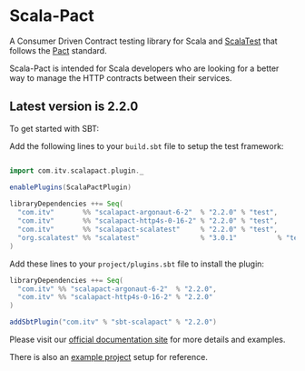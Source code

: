 # Scala-Pact
A Consumer Driven Contract testing library for Scala and [ScalaTest](http://www.scalatest.org/) that follows the [Pact](https://docs.pact.io/) standard.

Scala-Pact is intended for Scala developers who are looking for a better way to manage the HTTP contracts between their services.

## Latest version is 2.2.0

To get started with SBT:

Add the following lines to your `build.sbt` file to setup the test framework:
```scala

import com.itv.scalapact.plugin._

enablePlugins(ScalaPactPlugin)
        
libraryDependencies ++= Seq(
  "com.itv"       %% "scalapact-argonaut-6-2"  % "2.2.0" % "test",
  "com.itv"       %% "scalapact-http4s-0-16-2" % "2.2.0" % "test",
  "com.itv"       %% "scalapact-scalatest"     % "2.2.0" % "test",
  "org.scalatest" %% "scalatest"               % "3.0.1"          % "test"
)
```

Add these lines to your `project/plugins.sbt` file to install the plugin:
```scala
libraryDependencies ++= Seq(
  "com.itv" %% "scalapact-argonaut-6-2"  % "2.2.0",
  "com.itv" %% "scalapact-http4s-0-16-2" % "2.2.0"
)

addSbtPlugin("com.itv" % "sbt-scalapact" % "2.2.0")
```

Please visit our [official documentation site](http://io.itv.com/scala-pact/) for more details and examples.

There is also an [example project](http://io.itv.com/scala-pact/examples/index.html) setup for reference.
